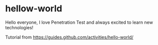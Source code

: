 # hellow-world

Hello everyone, I love Penetration Test and always excited to learn new technologies! 

Tutorial from https://guides.github.com/activities/hello-world/ 

